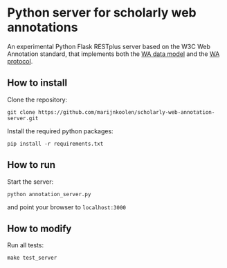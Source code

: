 # Python server for scholarly web annotations

An experimental Python Flask RESTplus server based on the W3C Web Annotation standard, that implements both the [WA data model](https://www.w3.org/TR/annotation-model/) and the [WA protocol](https://www.w3.org/TR/annotation-protocol/).

## How to install

Clone the repository:
```
git clone https://github.com/marijnkoolen/scholarly-web-annotation-server.git
```

Install the required python packages:
```
pip install -r requirements.txt
```

## How to run

Start the server:
```
python annotation_server.py
```

and point your browser to `localhost:3000`

## How to modify

Run all tests:
```
make test_server
```


